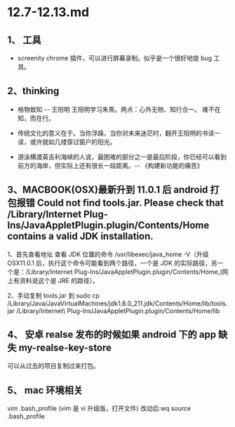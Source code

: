 <!--
 * @文件描述:
 * @公司: thundersdata
 * @作者: 于效仟
 * @Date: 2020-12-07 11:43:45
 * @LastEditors: 于效仟
 * @LastEditTime: 2020-12-12 16:53:41
-->

# 12.7-12.13.md

## 1、 工具

- screenity chrome 插件，可以进行屏幕录制。似乎是一个很好地提 bug 工具。

## 2、thinking

- 格物致知 -- 王阳明
  王阳明学习朱熹。两点：心外无物、知行合一。
  难不在知，而在行。

- 传统文化的意义在于。当你浮躁，当你对未来迷茫时，翻开王阳明的书读一读，或许就如几缕穿过窗户的阳光。

- 游泳横渡英吉利海峡的人说，最困难的部分之一是最后阶段，你已经可以看到前方的海岸，但实际上还有很长一段距离。-- 《构建新功能的痛苦》

## 3、MACBOOK(OSX)最新升到 11.0.1 后 android 打包报错 Could not find tools.jar. Please check that /Library/Internet Plug-Ins/JavaAppletPlugin.plugin/Contents/Home contains a valid JDK installation.

1、首先查看地址
查看 JDK 位置的命令 /usr/libexec/java_home -V（升级 OSX11.0.1 后，执行这个命令可能看到两个路径，一个是 JDK 的实际路径，另一个是：/Library/Internet Plug-Ins/JavaAppletPlugin.plugin/Contents/Home,(网上有资料说这个是 JRE 的路径）。

2、手动复制 tools.jar 到
sudo cp /Library/Java/JavaVirtualMachines/jdk1.8.0_211.jdk/Contents/Home/lib/tools.jar /Library/Internet\ Plug-Ins/JavaAppletPlugin.plugin/Contents/Home/lib

## 4、 安卓 realse 发布的时候如果 android 下的 app 缺失 my-realse-key-store

可以从过去的项目复制过来打包。

## 5、 mac 环境相关

vim .bash_profile (vim 是 vi 升级版，打开文件)
改动后:wq
source .bash_profile
